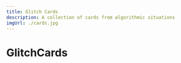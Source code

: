 ```yaml
---
title: Glitch Cards
description: A collection of cards from algorithmic situations
imgUrl: ./cards.jpg
---
```


# GlitchCards
